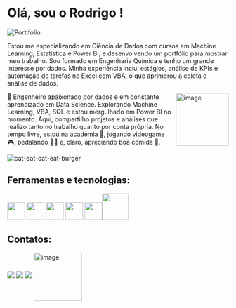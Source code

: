 # Olá, sou o Rodrigo ! 

![Portifolio](https://github.com/user-attachments/assets/df496383-55e5-4fb8-a691-6640d3301054)


Estou me especializando em Ciência de Dados com cursos em Machine Learning, Estatística e Power BI, e desenvolvendo um portfólio para mostrar meu trabalho. 
Sou formado em Engenharia Química e tenho um grande interesse por dados. Minha experiência inclui estágios, análise de KPIs e automação de tarefas no Excel com VBA, 
o que aprimorou a coleta e análise de dados. 



<img align="right" src="https://github.com/user-attachments/assets/0fb0d6fe-e101-4555-a929-f4d1fda3c2ef" alt="image" width="120"/></div>





🚀 Engenheiro apaixonado por dados e em constante aprendizado em Data Science. Explorando Machine Learning, VBA, SQL e estou mergulhado em Power BI no momento. Aqui, compartilho projetos e análises que realizo tanto no trabalho quanto por conta própria. No tempo livre, estou na academia 💪, jogando videogame 🎮, pedalando 🚴‍♂ e, claro, apreciando boa comida 🍔.







![cat-eat-cat-eat-burger](https://github.com/user-attachments/assets/0ac468c7-52c6-4831-bbba-4a17992bc9e5)






## Ferramentas e tecnologias: 
<img src="https://img.icons8.com/?size=512&id=qYfwpsRXEcpc&format=png" height="40">  <img src="https://cdn.jsdelivr.net/gh/devicons/devicon@latest/icons/cplusplus/cplusplus-original.svg" width="40"/>  <img src="https://cdn.jsdelivr.net/gh/devicons/devicon@latest/icons/python/python-original.svg" width="40" />  <img src="https://cdn.jsdelivr.net/gh/devicons/devicon@latest/icons/visualbasic/visualbasic-original.svg" width="40"/>  <img src="https://cdn.jsdelivr.net/gh/devicons/devicon@latest/icons/azuresqldatabase/azuresqldatabase-original.svg" width="40"/><img src="https://github.com/user-attachments/assets/4206ede5-5a3d-4442-93a7-268f0b415637" width="60"/>

                            
                              








## Contatos:
<a href="https://www.linkedin.com/in/rodrigogomesbertini" target="_blank"><img loading="lazy" src="https://img.shields.io/badge/-LinkedIn-%230077B5?style=for-the-badge&logo=linkedin&logoColor=white" target="_blank"></a>     </div>  <a href = "mailto:contato@rodrigo.gbertini"><img loading="lazy" src="https://img.shields.io/badge/Gmail-D14836?style=for-the-badge&logo=gmail&logoColor=white" target="_blank"></a> <a href="https://www.notion.so/Portf-lio-Rodrigo-aa7a637ce9094b988ffe9212cb8d4887" target="_blank"><img loading="lazy" src="https://img.shields.io/badge/Notion-000000.svg?style=for-the-badge&logo=Notion&logoColor=white" target="_blank"></a>   <img align="center" src="https://github.com/user-attachments/assets/cf8644cf-1002-47a8-9a34-f905ce266fb8" alt="image" width="110"/></div>

